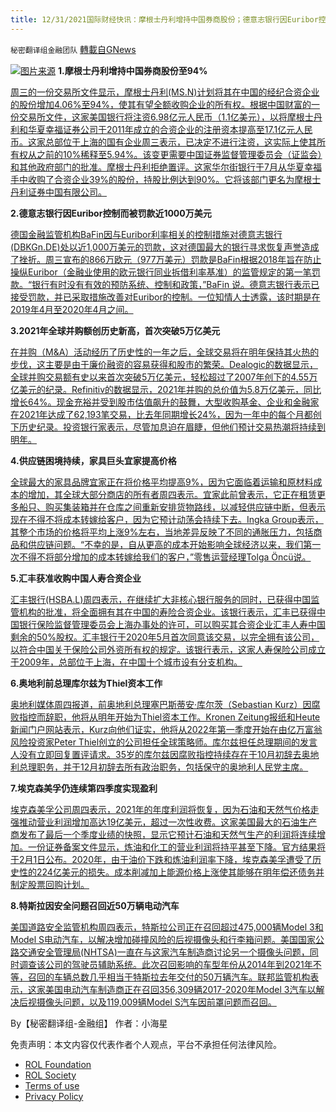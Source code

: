 ```yaml
---
title: 12/31/2021国际财经快讯：摩根士丹利增持中国券商股份；德意志银行因Euribor控制而被罚款
---
```

`秘密翻译组金融团队` [轉載自GNews](https://gnews.org/zh-hans/1809025/)

![](https://assets.gnews.org/wp-content/uploads/2021/12/图片1-158.png)[图片来源](https://www.reuters.com/)
**1.摩根士丹利增持中国券商股份至94%**

[周三的一份交易所文件显示，摩根士丹利(MS.N)计划将其在中国的经纪合资企业的股份增加4.06%至94%，使其有望全额收购企业的所有权。根据中国财富的一份交易所文件，这家美国银行将注资6.98亿元人民币（1.1亿美元），以将摩根士丹利和华夏幸福证券公司于2011年成立的合资企业的注册资本提高至17.1亿元人民币。这家总部位于上海的国有企业周三表示，已决定不进行注资，这实际上使其所有权从之前的10%稀释至5.94%。该变更需要中国证券监督管理委员会（证监会）和其他政府部门的批准。摩根士丹利拒绝置评。这家华尔街银行于7月从华夏幸福手中收购了合资企业39%的股份，持股比例达到90%。它将该部门更名为摩根士丹利证券中国有限公司。](https://www.reuters.com/markets/us/morgan-stanley-boost-stake-china-brokerage-94-2021-12-29/)

**2.德意志银行因Euribor控制而被罚款近1000万美元**

[德国金融监管机构BaFin因与Euribor利率相关的控制措施对德意志银行(DBKGn.DE)处以近1,000万美元的罚款，这对德国最大的银行寻求恢复声誉造成了挫折。周三宣布的866万欧元（977万美元）罚款是BaFin根据2018年旨在防止操纵Euribor（金融业使用的欧元银行同业拆借利率基准）的监管规定的第一笔罚款。“银行有时没有有效的预防系统、控制和政策，”BaFin 说。德意志银行表示已接受罚款，并已采取措施改善对Euribor的控制。一位知情人士透露，该时期是在2019年4月至2020年4月之间。](https://www.reuters.com/world/europe/german-finance-watchdog-fines-deutsche-bank-euribor-controls-2021-12-29/)

**3.2021年全球并购额创历史新高，首次突破5万亿美元**

[在并购（M&A）活动经历了历史性的一年之后，全球交易将在明年保持其火热的步伐，这主要是由于廉价融资的容易获得和股市的繁荣。Dealogic的数据显示，全球并购交易额有史以来首次突破5万亿美元，轻松超过了2007年创下的4.55万亿美元的纪录。Refinitiv的数据显示，2021年并购的总价值为5.8万亿美元，同比增长64%。现金充裕并受到股市估值飙升的鼓舞，大型收购基金、企业和金融家在2021年达成了62,193笔交易，比去年同期增长24%，因为一年中的每个月都创下历史纪录。投资银行家表示，尽管加息迫在眉睫，但他们预计交易热潮将持续到明年。](https://www.oann.com/global-ma-volumes-hit-record-high-in-2021-breach-5-trillion-for-first-time/)

**4.供应链困境持续，家具巨头宜家提高价格**

[全球最大的家具品牌宜家正在将价格平均提高9%，因为它面临着运输和原材料成本的增加，其全球大部分商店的所有者周四表示。宜家此前曾表示，它正在租赁更多船只、购买集装箱并在仓库之间重新安排货物路线，以减轻供应链中断，但表示现在不得不将成本转嫁给客户，因为它预计动荡会持续下去。Ingka Group表示，其整个市场的价格将平均上涨9%左右，当地差异反映了不同的通胀压力，包括商品和供应链问题。“不幸的是，自从更高的成本开始影响全球经济以来，我们第一次不得不将部分增加的成本转嫁给我们的客户，”零售运营经理Tolga Öncü说。](https://www.oann.com/furniture-giant-ikea-raises-prices-as-supply-chain-woes-persist/)

**5.汇丰获准收购中国人寿合资企业**

[汇丰银行(HSBA.L)周四表示，在继续扩大非核心银行服务的同时，已获得中国监管机构的批准，将全面拥有其在中国的寿险合资企业。该银行表示，汇丰已获得中国银行保险监督管理委员会上海办事处的许可，可以购买其合资企业汇丰人寿中国剩余的50%股权。汇丰银行于2020年5月首次同意该交易，以完全拥有该公司，以符合中国关于保险公司外资所有权的规定。该银行表示，这家人寿保险公司成立于2009年，总部位于上海，在中国十个城市设有分支机构。](https://www.reuters.com/business/finance/hsbc-gets-approval-buy-out-china-life-insurance-joint-venture-2021-12-30/)

**6.奥地利前总理库尔兹为Thiel资本工作**

[奥地利媒体周四报道，前奥地利总理塞巴斯蒂安·库尔茨（Sebastian Kurz）因腐败指控而辞职，他将从明年开始为Thiel资本工作。Kronen Zeitung报纸和Heute新闻门户网站表示，Kurz向他们证实，他将从2022年第一季度开始在由亿万富翁风险投资家Peter Thiel创立的公司担任全球策略师。库尔兹担任总理期间的发言人没有立即回复置评请求。35岁的库尔兹因腐败指控持续存在于10月初辞去奥地利总理职务，并于12月初辞去所有政治职务，包括保守的奥地利人民党主席。](https://www.reuters.com/markets/europe/austrias-ex-chancellor-kurz-work-thiel-capital-reports-2021-12-30/)

**7.埃克森美孚仍连续第四季度实现盈利**

[埃克森美孚公司周四表示，2021年的年度利润将恢复，因为石油和天然气价格走强推动营业利润增加高达19亿美元，超过一次性收费。这家美国最大的石油生产商发布了最后一个季度业绩的快照，显示它预计石油和天然气生产的利润将连续增加。一份证券备案文件显示，炼油和化工的营业利润将持平甚至下降。官方结果将于2月1日公布。2020年，由于油价下跌和炼油利润率下降，埃克森美孚遭受了历史性的224亿美元的损失。成本削减加上能源价格上涨使其能够在明年偿还债务并制定股票回购计划。](https://www.oann.com/exxon-signals-fourth-quarterly-profit-in-a-row-on-higher-prices/)

**8.特斯拉因安全问题召回近50万辆电动汽车**

[美国道路安全监管机构周四表示，特斯拉公司正在召回超过475,000辆Model 3和Model S电动汽车，以解决增加碰撞风险的后视摄像头和行李箱问题。美国国家公路交通安全管理局(NHTSA)一直在与这家汽车制造商讨论另一个摄像头问题，同时调查该公司的驾驶员辅助系统。此次召回影响的车型年份从2014年到2021年不等，召回的车辆总数几乎相当于特斯拉去年交付的50万辆汽车。联邦监管机构表示，这家美国电动汽车制造商正在召回356,309辆2017-2020年Model 3汽车以解决后视摄像头问题，以及119,009辆Model S汽车因前罩问题而召回。](https://www.oann.com/tesla-recalls-over-475000-electric-vehicles/)

By【秘密翻译组-金融组】
作者：小海星

 

免责声明：本文内容仅代表作者个人观点，平台不承担任何法律风险。

- [ROL Foundation](https://rolfoundation.org/)
- [ROL Society](https://rolsociety.org/)
- [Terms of use](https://gnews.org/terms-of-use-3/)
- [Privacy Policy](https://gnews.org/privacy-policy/)

